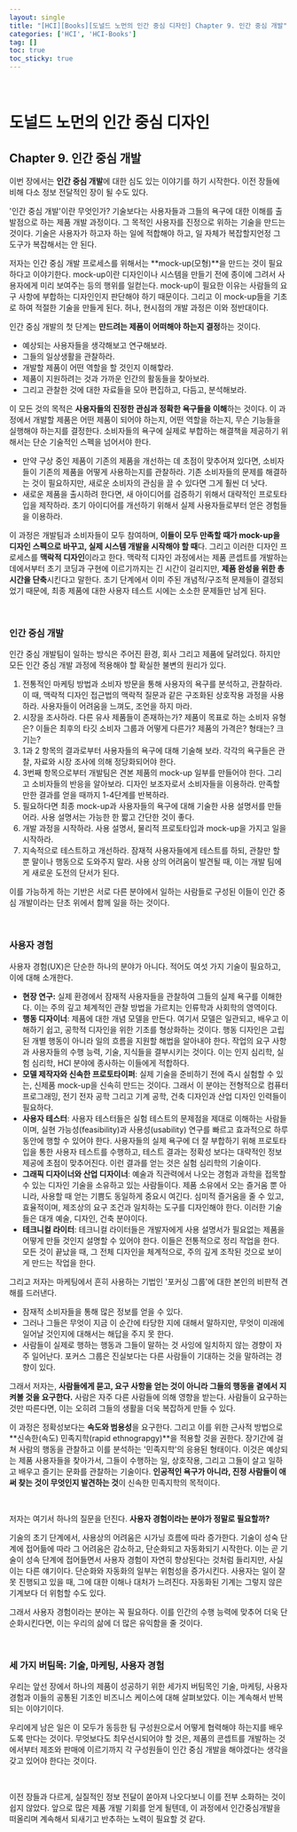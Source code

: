 ```yaml
---
layout: single
title: "[HCI][Books][도널드 노먼의 인간 중심 디자인] Chapter 9. 인간 중심 개발"
categories: ['HCI', 'HCI-Books']
tag: []
toc: true
toc_sticky: true
---
```




<br>

# 도널드 노먼의 인간 중심 디자인

## Chapter 9. 인간 중심 개발

이번 장에서는 **인간 중심 개발**에 대한 심도 있는 이야기를 하기 시작한다. 이전 장들에 비해 다소 정보 전달적인 장이 될 수도 있다. 

'인간 중심 개발'이란 무엇인가? 기술보다는 사용자들과 그들의 욕구에 대한 이해를 출발점으로 하는 제품 개발 과정이다. 그 목적인 사용자를 진정으로 위하는 기술을 만드는 것이다. 기술은 사용자가 하고자 하는 일에 적합해야 하고, 일 자체가 복잡할지언정 그 도구가 복잡해서는 안 된다. 

저자는 인간 중심 개발 프로세스를 위해서는 **mock-up(모형)**을 만드는 것이 필요하다고 이야기한다. mock-up이란 디자인이나 시스템을 만들기 전에 종이에 그려서 사용자에게 미리 보여주는 등의 행위를 일컫는다. mock-up이 필요한 이유는 사람들의 요구 사항에 부합하는 디자인인지 판단해야 하기 때문이다. 그리고 이 mock-up들을 기초로 하여 적절한 기술을 만들게 된다. 허나, 현시점의 개발 과정은 이와 정반대이다. 

인간 중심 개발의 첫 단계는 **만드려는 제품이 어떠해야 하는지 결정**하는 것이다. 

* 예상되는 사용자들을 생각해보고 연구해보라. 
* 그들의 일상생활을 관찰하라. 
* 개발할 제품이 어떤 역할을 할 것인지 이해핳라. 
* 제품이 지원하려는 것과 가까운 인간의 활동들을 찾아보라. 
* 그리고 관찰한 것에 대한 자료들을 모아 편집하고, 다듬고, 분석해보라. 

이 모든 것의 목적은 **사용자들의 진정한 관심과 정확한 욕구들을 이해**하는 것이다. 이 과정에서 개발할 제품은 어떤 제품이 되어야 하는지, 어떤 역할을 하는지, 무슨 기능들을 실행해야 하는지를 결정한다. 소비자들의 욕구에 실제로 부합하는 해결책을 제공하기 위해서는 단순 기술적인 스펙을 넘어서야 한다. 

* 만약 구상 중인 제품이 기존의 제품을 개선하는 데 초점이 맞추어져 있다면, 소비자들이 기존의 제품을 어떻게 사용하는지를 관찰하라. 기존 소비자들의 문제를 해결하는 것이 필요하지만, 새로운 소비자의 관심을 끌 수 있다면 그게 훨씬 더 낫다. 
* 새로운 제품을 출시하려 한다면, 새 아이디어를 검증하기 위해서 대략적인 프로토타입을 제작하라. 초기 아이디어를 개선하기 위해서 실제 사용자들로부터 얻은 경험들을 이용하라. 

이 과정은 개발팀과 소비자들이 모두 참여하며, **이들이 모두 만족할 때가 mock-up을 디자인 스펙으로 바꾸고, 실제 시스템 개발을 시작해야 할 때**다. 그리고 이러한 디자인 프로세스를 **맥락적 디자인**이라고 한다. 맥락적 디자인 과정에서는 제품 콘셉트를 개발하는 데에서부터 초기 코딩과 구현에 이르기까지는 긴 시간이 걸리지만, **제품 완성을 위한 총 시간을 단축**시킨다고 말한다. 초기 단계에서 이미 주된 개념적/구조적 문제들이 결정되었기 때문에, 최종 제품에 대한 사용자 테스트 시에는 소소한 문제들만 남게 된다. 

<br>

### **인간 중심 개발**

인간 중심 개발팀이 일하는 방식은 주어진 환경, 회사 그리고 제품에 달려있다. 하지만 모든 인간 중심 개발 과정에 적용해야 할 확실한 불변의 원리가 있다. 

1. 전통적인 마케팅 방법과 소비자 방문을 통해 사용자의 욕구를 분석하고, 관찰하라. 이 때, 맥락적 디자인 접근법의 맥락적 질문과 같은 구조화된 상호작용 과정을 사용하라. 사용자들이 어려움을 느껴도, 조언을 하지 마라. 
2. 시장을 조사하라. 다른 유사 제품들이 존재하는가? 제품이 목표로 하는 소비자 유형은? 이들은 최후의 타깃 소비자 그룹과 어떻게 다른가? 제품의 가격은? 형태는? 크기는?
3. 1과 2 항목의 결과로부터 사용자들의 욕구에 대해 기술해 보라. 각각의 욕구들은 관찰, 자료와 시장 조사에 의해 정당화되어야 한다. 
4. 3번째 항목으로부터 개발팀은 견본 제품의 mock-up 일부를 만들어야 한다. 그리고 소비자들의 반응을 알아보라. 디자인 보조자로서 소비자들을 이용하라. 만족할 만한 결과를 얻을 때까지 1-4단계를 반복하라. 
5. 필요하다면 최종 mock-up과 사용자들의 욕구에 대해 기술한 사용 설명서를 만들어라. 사용 설명서는 가능한 한 짧고 간단한 것이 좋다. 
6. 개발 과정을 시작하라. 사용 설명서, 물리적 프로토타입과 mock-up을 가지고 일을 시작하라. 
7. 지속적으로 테스트하고 개선하라. 잠재적 사용자들에게 테스트를 하되, 관찰만 할 뿐 말이나 행동으로 도와주지 말라. 사용 상의 어려움이 발견될 때, 이는 개발 팀에게 새로운 도전의 단서가 된다. 

이를 가능하게 하는 기반은 서로 다른 분야에서 일하는 사람들로 구성된 이들이 인간 중심 개발이라는 단초 위에서 함께 일을 하는 것이다. 

<br>

### **사용자 경험**

사용자 경험(UX)은 단순한 하나의 분야가 아니다. 적어도 여섯 가지 기술이 필요하고, 이에 대해 소개한다. 

* **현장 연구:** 실제 환경에서 잠재적 사용자들을 관찰하여 그들의 실제 욕구를 이해한다. 이는 주의 깊고 체계적인 관찰 방법을 가르치는 인류학과 사회학의 영역이다. 
* **행동 디자이너**: 제품에 대한 개념 모델을 만든다. 여기서 모델은 일관되고, 배우고 이해하기 쉽고, 공학적 디자인을 위한 기초를 형상화하는 것이다. 행동 디자인은 고립된 개별 행동이 아니라 일의 흐름을 지원할 해법을 알아내야 한다. 작업의 요구 사항과 사용자들의 수행 능력, 기술, 지식들을 결부시키는 것이다. 이는 인지 심리학, 실험 심리학, HCI 분야에 종사하는 이들에게 적합하다. 
* **모델 제작자와 신속한 프로토타이퍼**: 실제 기술을 준비하기 전에 즉시 실험할 수 있는, 신제품 mock-up을 신속히 만드는 것이다. 그래서 이 분야는 전형적으로 컴퓨터 프로그래밍, 전기 전자 공학 그리고 기계 공학, 건축 디자인과 산업 디자인 인력들이 필요하다. 
* **사용자 테스터**: 사용자 테스터들은 실험 테스트의 문제점을 제대로 이해하는 사람들이며, 실현 가능성(feasibility)과 사용성(usability) 연구를 빠르고 효과적으로 하루 동안에 행할 수 있어야 한다. 사용자들의 실제 욕구에 더 잘 부합하기 위해 프로토타입을 통한 사용자 테스트를 수행하고, 테스트 결과는 정확성 보다는 대략적인 정보 제공에 초점이 맞추어진다. 이런 결과를 얻는 것은 실험 심리학의 기술이다. 
* **그래픽 디자이너와 산업 디자이너**: 예술과 직관력에서 나오는 경험과 과학을 접목할 수 있는 디자인 기술을 소유하고 있는 사람들이다. 제품 소유에서 오는 즐거움 뿐 아니라, 사용할 때 얻는 기쁨도 동일하게 중요시 여긴다. 심미적 즐거움을 줄 수 있고, 효율적이며, 제조상의 요구 조건과 일치하는 도구를 디자인해야 한다. 이러한 기술들은 대개 예술, 디자인, 건축 분야이다. 
* **테크니컬 라이터**: 테크니컬 라이터들은 개발자에게 사용 설명서가 필요없는 제품을 어떻게 만들 것인지 설명할 수 있어야 한다. 이들은 전통적으로 정리 작업을 한다. 모든 것이 끝났을 때, 그 전체 디자인을 체계적으로, 주의 깊게 조작된 것으로 보이게 만드는 작업을 한다. 

그리고 저자는 마케팅에서 흔히 사용하는 기법인 '포커싱 그룹'에 대한 본인의 비판적 견해를 드러낸다. 

* 잠재적 소비자들을 통해 많은 정보를 얻을 수 있다. 
* 그러나 그들은 무엇이 지금 이 순간에 타당한 지에 대해서 말하지만, 무엇이 미래에 일어날 것인지에 대해서는 해답을 주지 못 한다. 
* 사람들이 실제로 행하는 행동과 그들이 말하는 것 사잉에 일치하지 않는 경향이 자주 일어난다. 포커스 그룹은 진실보다는 다른 사람들이 기대하는 것을 말하려는 경향이 있다. 

그래서 저자는, **사람들에게 묻고, 요구 사항을 얻는 것이 아니라 그들의 행동을 곁에서 지켜볼 것을 요구한다.** 사람은 자주 다른 사람들에 의해 영향을 받는다. 사람들이 요구하는 것만 따른다면, 이는 오히려 그들의 생활을 더욱 복잡하게 만들 수 있다. 

이 과정은 정확성보다는 **속도와 범용성**을 요구한다. 그리고 이를 위한 근사적 방법으로 **신속한(속도) 민족지학(rapid ethnograpgy)**을 적용할 것을 권한다.  장기간에 걸쳐 사람의 행동을 관찰하고 이를 분석하는 '민족지학'의 응용된 형태이다. 이것은 예상되는 제품 사용자들을 찾아가서, 그들이 수행하는 일, 상호작용, 그리고 그들이 살고 일하고 배우고 즐기는 문화를 관찰하는 기술이다. **인공적인 욕구가 아니라, 진정 사람들이 애써 찾는 것이 무엇인지 발견하는 것**이 신속한 민족지학의 목적이다. 

<br>

저자는 여기서 하나의 질문을 던진다. **사용자 경험이라는 분야가 정말로 필요할까?**

기술의 초기 단계에서, 사용상의 어려움은 시가닝 흐름에 따라 증가한다. 기술이 성숙 단계에 접어듦에 따라 그 어려움은 감소하고, 단순화되고 자동화되기 시작한다. 이는 곧 기술이 성속 단계에 접어들면서 사용자 경험이 자연히 향상된다는 것처럼 들리지만, 사실 이는 다른 얘기이다. 단순화와 자동화의 일부는 위험성을 증가시킨다. 사용자는 일이 잘못 진행되고 있을 때, 그에 대한 이해나 대처가 느려진다. 자동화된 기계는 그렇지 않은 기계보다 더 위험할 수도 있다. 

그래서 사용자 경험이라는 분야는 꼭 필요하다. 이를 인간의 수행 능력에 맞추어 더욱 단순화시킨다면, 이는 우리의 삶에 더 많은 유익함을 줄 것이다. 

<br>

### **세 가지 버팀목: 기술, 마케팅, 사용자 경험**

우리는 앞선 장에서 하나의 제품이 성공하기 위한 세가지 버팀목인 기술, 마케팅, 사용자 경험과 이들의 공통된 기초인 비즈니스 케이스에 대해 살펴보았다. 이는 계속해서 반복되는 이야기이다. 

우리에게 남은 일은 이 모두가 동등한 팀 구성원으로서 어떻게 협력해야 하는지를 배우도록 만다는 것이다. 무엇보다도 최우선시되어야 할 것은, 제품의 콘셉트를 개발하는 것에서부터 제조와 판매에 이르기까지 각 구성원들이 인간 중심 개발을 해야겠다는 생각을 갖고 있어야 한다는 것이다.

<br>

이전 장들과 다르게, 실질적인 정보 전달이 쏟아져 나오다보니 이를 전부 소화하는 것이 쉽지 않았다. 앞으로 많은 제품 개발 기회를 얻게 될텐데, 이 과정에서 인간중심개발을 떠올리며 계속해서 되새기고 반추하는 노력이 필요할 것 같다. 















